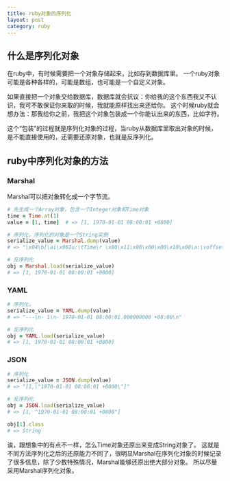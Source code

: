 ```yaml
---
title: ruby对象的序列化
layout: post
category: ruby
---
```


## 什么是序列化对象

在ruby中，有时候需要把一个对象存储起来，比如存到数据库里。
一个ruby对象可能是各种各样的，可能是数组，也可能是一个自定义对象。

如果直接把一个对象交给数据库，数据库就会抗议：你给我的这个东西我又不认识，我可不敢保证你来取的时候，我就能原样找出来还给你。
这个时候ruby就会想办法：那我给你之前，我把这个对象包装成一个你能认出来的东西，比如字符。

这个“包装”的过程就是序列化对象的过程，当ruby从数据库里取出对象的时候，是不能直接使用的，还需要还原对象，也就是反序列化。

## ruby中序列化对象的方法

### Marshal

Marshal可以把对象转化成一个字节流。

```ruby
# 先生成一个Array对象，包含一个Integer对象和Time对象
time = Time.at(1)
value = [1, time]  # => [1, 1970-01-01 08:00:01 +0800]
```

```ruby
# 序列化，序列化的对象是一个String实例
serialize_value = Marshal.dump(value)  
# => "\x04\b[\ai\x06Iu:\tTime\r \x80\x11\x80\x00\x00\x10\x00\a:\voffseti\x02\x80p:\tzoneI\"\bCST\x06:\x06ET"

# 反序列化
obj = Marshal.load(serialize_value)
# => [1, 1970-01-01 08:00:01 +0800]
```

### YAML

```ruby
# 序列化，
serialize_value = YAML.dump(value)  
# => "---\n- 1\n- 1970-01-01 08:00:01.000000000 +08:00\n"

# 反序列化
obj = YAML.load(serialize_value)
# => [1, 1970-01-01 08:00:01 +0800]
```

### JSON

```ruby
# 序列化
serialize_value = JSON.dump(value)  
# => "[1,\"1970-01-01 08:00:01 +0800\"]"

# 反序列化
obj = JSON.load(serialize_value)
# => [1, "1970-01-01 08:00:01 +0800"]

obj[1].class
# => String
```

诶，跟想象中的有点不一样，怎么Time对象还原出来变成String对象了。
这就是不同方法序列化之后的还原能力不同了，很明显Marshal在序列化对象的时候记录了很多信息，除了少数特殊情况，Marshal能够还原出绝大部分对象。
所以尽量采用Marshal序列化对象。
